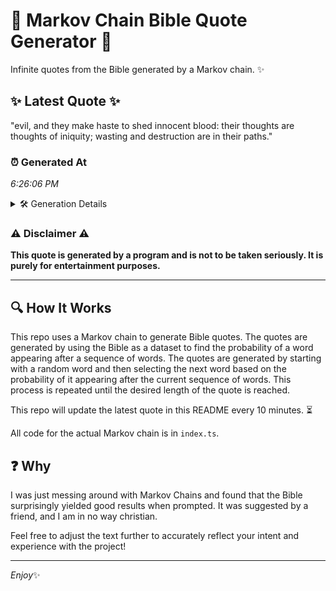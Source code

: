 # 📖 Markov Chain Bible Quote Generator 📖

Infinite quotes from the Bible generated by a Markov chain. ✨

## ✨ Latest Quote ✨
"evil, and they make haste to shed innocent blood: their thoughts are thoughts of iniquity; wasting and destruction are in their paths."

### ⏰ Generated At
*6:26:06 PM*

<details>
    <summary>🛠️ Generation Details</summary>
    <p>
        <strong>🌱 Seed:</strong> evil,<br>
        <strong>🔄 Iterations:</strong> 21<br>
        <strong>📜 Context History:</strong><br>[ evil, ]: and<br>[ evil,, and ]: they<br>[ evil,, and, they ]: make<br>[ evil,, and, they, make ]: haste<br>[ evil,, and, they, make, haste ]: to<br>[ evil,, and, they, make, haste, to ]: shed<br>[ and, they, make, haste, to, shed ]: innocent<br>[ they, make, haste, to, shed, innocent ]: blood:<br>[ make, haste, to, shed, innocent, blood: ]: their<br>[ haste, to, shed, innocent, blood:, their ]: thoughts<br>[ to, shed, innocent, blood:, their, thoughts ]: are<br>[ shed, innocent, blood:, their, thoughts, are ]: thoughts<br>[ innocent, blood:, their, thoughts, are, thoughts ]: of<br>[ blood:, their, thoughts, are, thoughts, of ]: iniquity;<br>[ their, thoughts, are, thoughts, of, iniquity; ]: wasting<br>[ thoughts, are, thoughts, of, iniquity;, wasting ]: and<br>[ are, thoughts, of, iniquity;, wasting, and ]: destruction<br>[ thoughts, of, iniquity;, wasting, and, destruction ]: are<br>[ of, iniquity;, wasting, and, destruction, are ]: in<br>[ iniquity;, wasting, and, destruction, are, in ]: their<br>[ wasting, and, destruction, are, in, their ]: paths.<br>
    </p>
</details>

### ⚠️ Disclaimer ⚠️
**This quote is generated by a program and is not to be taken seriously. It is purely for entertainment purposes.**

---

## 🔍 How It Works

This repo uses a Markov chain to generate Bible quotes. The quotes are generated by using the Bible as a dataset to find the probability of a word appearing after a sequence of words. The quotes are generated by starting with a random word and then selecting the next word based on the probability of it appearing after the current sequence of words. This process is repeated until the desired length of the quote is reached.

This repo will update the latest quote in this README every 10 minutes. ⏳

All code for the actual Markov chain is in `index.ts`.

## ❓ Why

I was just messing around with Markov Chains and found that the Bible surprisingly yielded good results when prompted. 
It was suggested by a friend, and I am in no way christian.

Feel free to adjust the text further to accurately reflect your intent and experience with the project!

---

*Enjoy*✨

